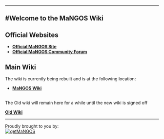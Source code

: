 ----
#Welcome to the MaNGOS Wiki
----
**Official Websites**
----

* [**Official MaNGOS Site**](https://getmangos.eu/)  
* [**Official MaNGOS Community Forum**](https://www.getmangos.eu/home.php)  

**Main Wiki**
----
The wiki is currently being rebuilt and is at the following location:

* [**MaNGOS Wiki**](http://getmangos.eu/wiki)  

<br />
The Old wiki will remain here for a while until the new wiki is signed off

 [**Old Wiki**](http://github.com/mangoswiki/Wiki/wiki/Home)  

---
Proudly brought to you by:
<br>
[![getMaNGOS](https://www.getmangos.eu/!assets_mangos/logo.png)](http://getmangos.eu)
